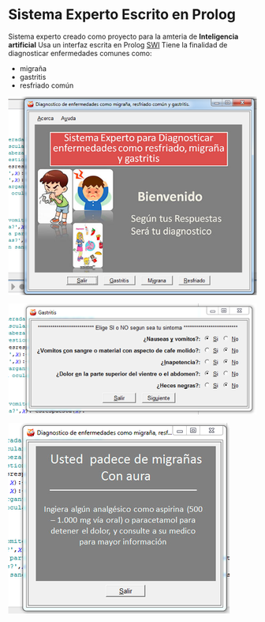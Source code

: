 Sistema Experto Escrito en Prolog
==================================
Sistema experto creado como proyecto para la amteria de **Inteligencia artificial** 
Usa un interfaz escrita en Prolog [SWI](http://www.swi-prolog.org/packages/xpce/) 
Tiene la finalidad de diagnosticar enfermedades comunes como:
- migraña
- gastritis
- resfriado común

![image](screenshots/Captura1.PNG)


![image](screenshots/Captura2.PNG)


![image](screenshots/Captura3.PNG)
